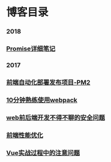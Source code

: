 
# 博客目录

### 2018
### [Promise详细笔记](https://github.com/WangBeijing/webBlog/issues/9)

### 2017
### [前端自动化部署发布项目-PM2](https://github.com/WangBeijing/web-learning-notes/issues/1)
### [10分钟熟练使用webpack](https://github.com/WangBeijing/web-learning-notes/issues/2)
### [web前后端开发不得不聊的安全问题](https://github.com/WangBeijing/web-learning-notes/issues/3)
### [前端性能优化](https://github.com/WangBeijing/web-learning-notes/issues/4)
### [Vue实战过程中的注意问题](https://github.com/WangBeijing/web-learning-notes/issues/5)
 
